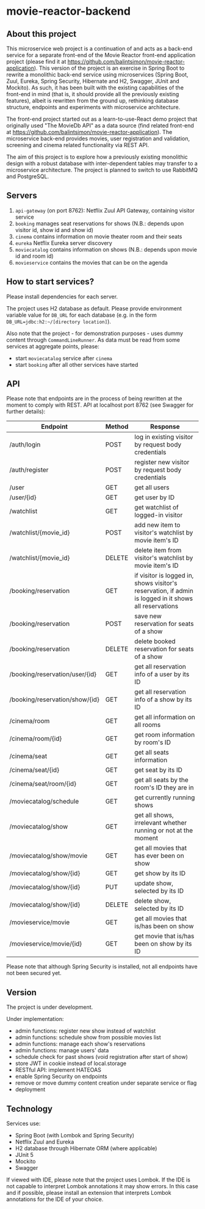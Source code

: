 # movie-reactor-backend

## About this project
This microservice web project is a continuation of and acts as a back-end service for a separate front-end of the 
Movie Reactor front-end application project (please find it at https://github.com/balintsimon/movie-reactor-application).
This version of the project is an exercise in Spring Boot to rewrite a monolithic back-end service using microservices
(Spring Boot, Zuul, Eureka, Spring Security, Hibernate and H2, Swagger, JUnit and Mockito). As such, it has been built 
with  the existing capabilities of the front-end in mind (that is, it should provide all the previously existing features),
albeit is rewritten from the ground up, rethinking database structure, endpoints and experiments with microservice
architecture.

The front-end project started out as a learn-to-use-React demo project that originally used "The MovieDb API" as a 
data source (find related front-end at https://github.com/balintsimon/movie-reactor-application). The microservice 
back-end provides movies, user registration and validation, screening and cinema related functionality via REST API.

The aim of this project is to explore how a previously existing monolithic design with a robust database with
inter-dependent tables may transfer to a microservice architecture. The project is planned to switch to use RabbitMQ
and PostgreSQL.

## Servers
1. `api-gateway` (on port 8762): Netflix Zuul API Gateway, containing visitor service
1. `booking` manages seat reservations for shows (N.B.: depends upon visitor id, show id and show id)
1. `cinema` contains information on movie theater room and their seats
1. `eureka` Netflix Eureka server discovery
1. `moviecatalog` contains information on shows (N.B.: depends upon movie id and room id)
1. `movieservice` contains the movies that can be on the agenda

## How to start services?
Please install dependencies for each server.

The project uses H2 database as default. Please provide environment variable value for `DB_URL` for each database 
(e.g. in the form `DB_URL=jdbc:h2:~/[directory location]`).

Also note that the project - for demonstration purposes - uses dummy content through `CommandLineRunner`. As data
must be read from some services at aggregate points, please:
- start `moviecatalog` service after `cinema`
- start `booking` after all other services have started

## API
Please note that endpoints are in the process of being rewritten at the moment to comply with REST.
API at localhost port 8762 (see Swagger for further details):

Endpoint | Method | Response
--- | --- | ---
/auth/login | POST | log in existing visitor by request body credentials
/auth/register | POST | register new visitor by request body credentials 
/user | GET | get all users
/user/{id} | GET | get user by ID
/watchlist | GET | get watchlist of logged-in visitor
/watchlist/{movie_id} | POST | add new item to visitor's watchlist by movie item's ID 
/watchlist/{movie_id} | DELETE | delete item from visitor's watchlist by movie item's ID
/booking/reservation | GET | if visitor is logged in, shows visitor's reservation, if admin is logged in it shows all reservations
/booking/reservation | POST | save new reservation for seats of a show
/booking/reservation | DELETE | delete booked reservation for seats of a show
/booking/reservation/user/{id} | GET | get all reservation info of a user by its ID
/booking/reservation/show/{id} | GET | get all reservation info of a show by its ID
/cinema/room | GET | get all information on all rooms
/cinema/room/{id} | GET | get room information by room's ID
/cinema/seat | GET | get all seats information
/cinema/seat/{id} | GET | get seat by its ID
/cinema/seat/room/{id} | GET | get all seats by the room's ID they are in
/moviecatalog/schedule | GET | get currently running shows
/moviecatalog/show | GET | get all shows, irrelevant whether running or not at the moment
/moviecatalog/show/movie | GET | get all movies that has ever been on show
/moviecatalog/show/{id} | GET | get show by its ID
/moviecatalog/show/{id} | PUT | update show, selected by its ID
/moviecatalog/show/{id} | DELETE | delete show, selected by its ID
/movieservice/movie | GET | get all movies that is/has been on show
/movieservice/movie/{id} | GET | get movie that is/has been on show by its ID

Please note that although Spring Security is installed, not all endpoints have not been secured yet.  

## Version
The project is under development.

Under implementation:
- admin functions: register new show instead of watchlist
- admin functions: schedule show from possible movies list
- admin functions: manage each show's reservations
- admin functions: manage users' data
- schedule check for past shows (void registration after start of show)
- store JWT in cookie instead of local.storage
- RESTful API: implement HATEOAS
- enable Spring Security on endpoints
- remove or move dummy content creation under separate service or flag
- deployment

## Technology
Services use:
- Spring Boot (with Lombok and Spring Security)
- Netflix Zuul and Eureka
- H2 database through Hibernate ORM (where applicable)
- JUnit 5
- Mockito
- Swagger

If viewed with IDE, please note that the project uses Lombok. If the IDE is not capable to interpret Lombok annotations
it may show errors. In this case and if possible, please install an extension that interprets Lombok annotations for 
the IDE of your choice.
